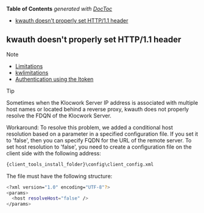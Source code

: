 <!-- START doctoc generated TOC please keep comment here to allow auto update -->
<!-- DON'T EDIT THIS SECTION, INSTEAD RE-RUN doctoc TO UPDATE -->
**Table of Contents**  *generated with [DocToc](https://github.com/thlorenz/doctoc)*

- [kwauth doesn't properly set HTTP/1.1 header](#kwauth-doesnt-properly-set-http11-header)

<!-- END doctoc generated TOC please keep comment here to allow auto update -->


## kwauth doesn't properly set HTTP/1.1 header

> [!NOTE]
> - [Limitations](https://docs.roguewave.com/en/klocwork/2021/kwlimitations)
> - [kwlimitations](https://analyst.phyzdev.net/documentation/help/concepts/kwlimitations.htm)
> - [Authentication using the ltoken](https://analyst.phyzdev.net/documentation/help/concepts/klocworkltoken.htm)


> [!TIP]
> Sometimes when the Klocwork Server IP address is associated with multiple host names or located behind a reverse proxy, kwauth does not properly resolve the FDQN of the Klocwork Server.
>
> Workaround: To resolve this problem, we added a conditional host resolution based on a parameter in a specified configuration file. If you set it to 'false', then you can specify FQDN for the URL of the remote server. To set host resolution to 'false', you need to create a configuration file on the client side with the following address:
> ```bash
> {client_tools_install_folder}\config\client_config.xml
> ```
> The file must have the following structure:
> ```bash
> <?xml version="1.0" encoding="UTF-8"?>
> <params>
>   <host resolveHost="false" />
> </params>
> ```

